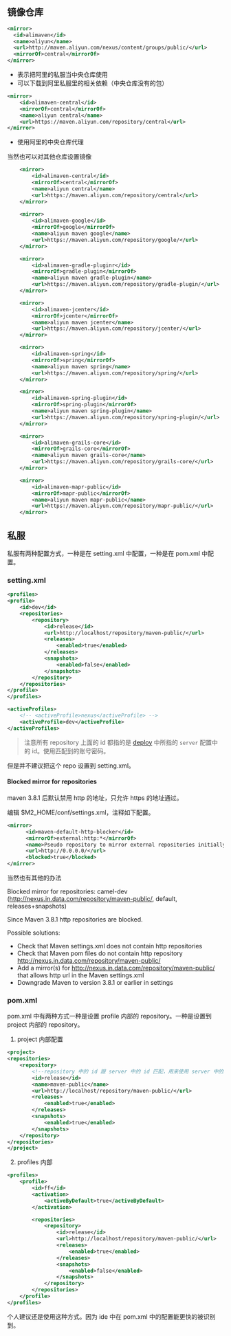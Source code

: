 ## 镜像仓库

```xml
<mirror>
  <id>alimaven</id>
  <name>aliyun</name>
  <url>http://maven.aliyun.com/nexus/content/groups/public/</url>
  <mirrorOf>central</mirrorOf>        
</mirror>
```

- 表示把阿里的私服当中央仓库使用
- 可以下载到阿里私服里的相关依赖（中央仓库没有的包）

```xml
<mirror>
    <id>alimaven-central</id>
    <mirrorOf>central</mirrorOf>
    <name>aliyun central</name>
    <url>https://maven.aliyun.com/repository/central</url>
</mirror>
```

- 使用阿里的中央仓库代理

当然也可以对其他仓库设置镜像

```xml
    <mirror>
        <id>alimaven-central</id>
        <mirrorOf>central</mirrorOf>
        <name>aliyun central</name>
        <url>https://maven.aliyun.com/repository/central</url>
    </mirror>
    
    <mirror>
        <id>alimaven-google</id>
        <mirrorOf>google</mirrorOf>
        <name>aliyun maven google</name>
        <url>https://maven.aliyun.com/repository/google/</url>
    </mirror>

    <mirror>
        <id>alimaven-gradle-pluginr</id>
        <mirrorOf>gradle-plugin</mirrorOf>
        <name>aliyun maven gradle-plugin</name>
        <url>https://maven.aliyun.com/repository/gradle-plugin/</url>
    </mirror>

    <mirror>
        <id>alimaven-jcenter</id>
        <mirrorOf>jcenter</mirrorOf>
        <name>aliyun maven jcenter</name>
        <url>https://maven.aliyun.com/repository/jcenter/</url>
    </mirror>

    <mirror>
        <id>alimaven-spring</id>
        <mirrorOf>spring</mirrorOf>
        <name>aliyun maven spring</name>
        <url>https://maven.aliyun.com/repository/spring/</url>
    </mirror>

    <mirror>
        <id>alimaven-spring-plugin</id>
        <mirrorOf>spring-plugin</mirrorOf>
        <name>aliyun maven spring-plugin</name>
        <url>https://maven.aliyun.com/repository/spring-plugin/</url>
    </mirror>

    <mirror>
        <id>alimaven-grails-core</id>
        <mirrorOf>grails-core</mirrorOf>
        <name>aliyun maven grails-core</name>
        <url>https://maven.aliyun.com/repository/grails-core/</url>
    </mirror>

    <mirror>
        <id>alimaven-mapr-public</id>
        <mirrorOf>mapr-public</mirrorOf>
        <name>aliyun maven mapr-public</name>
        <url>https://maven.aliyun.com/repository/mapr-public/</url>
    </mirror>
```

## 私服

私服有两种配置方式，一种是在 setting.xml 中配置，一种是在 pom.xml 中配置。

### setting.xml

```xml
<profiles>
<profile>
    <id>dev</id>
    <repositories>
        <repository>
            <id>release</id>
            <url>http://localhost/repository/maven-public/</url>
            <releases>
                <enabled>true</enabled>
            </releases>
            <snapshots>
                <enabled>false</enabled>
            </snapshots>
        </repository>
    </repositories>
</profile>
</profiles>

<activeProfiles>
	<!-- <activeProfile>nexus</activeProfile> -->
	<activeProfile>dev</activeProfile>
</activeProfiles>
```

> 注意所有 repository 上面的 id 都指的是 [deploy](deploy.md) 中所指的 `server` 配置中的 id。使用匹配到的账号密码。

但是并不建议把这个 repo 设置到 setting.xml。

#### Blocked mirror for repositories

maven 3.8.1 后默认禁用 http 的地址，只允许 https 的地址通过。

编辑 $M2_HOME/conf/settings.xml，注释如下配置。

```xml
<mirror>
      <id>maven-default-http-blocker</id>
      <mirrorOf>external:http:*</mirrorOf>
      <name>Pseudo repository to mirror external repositories initially using HTTP.</name>
      <url>http://0.0.0.0/</url>
      <blocked>true</blocked>
</mirror>
```

当然也有其他的办法

Blocked mirror for repositories: camel-dev (http://nexus.in.data.com/repository/maven-public/, default, releases+snapshots)

Since Maven 3.8.1 http repositories are blocked.

Possible solutions:
- Check that Maven settings.xml does not contain http repositories
- Check that Maven pom files do not contain http repository http://nexus.in.data.com/repository/maven-public/
- Add a mirror(s) for http://nexus.in.data.com/repository/maven-public/ that allows http url in the Maven settings.xml
- Downgrade Maven to version 3.8.1 or earlier in settings

### pom.xml

pom.xml 中有两种方式一种是设置 profile 内部的 repository。一种是设置到 project 内部的 repository。

1. project 内部配置

```xml
<project>
<repositories>
	<repository>
		<!--repository 中的 id 跟 server 中的 id 匹配，用来使用 server 中的账号-->
		<id>release</id>
		<name>maven-public</name>
		<url>http://localhost/repository/maven-public/</url>
		<releases>
			<enabled>true</enabled>
		</releases>
		<snapshots>
			<enabled>true</enabled>
		</snapshots>
	</repository>
</repositories>
</project>
```

2. profiles 内部

```xml
<profiles>
	<profile>
		<id>ff</id>
		<activation>
			<activeByDefault>true</activeByDefault>
		</activation>

		<repositories>
			<repository>
				<id>release</id>
				<url>http://localhost/repository/maven-public/</url>
				<releases>
					<enabled>true</enabled>
				</releases>
				<snapshots>
					<enabled>false</enabled>
				</snapshots>
			</repository>
		</repositories>
	</profile>
</profiles>
```

个人建议还是使用这种方式。因为 ide 中在 pom.xml 中的配置能更快的被识别到。